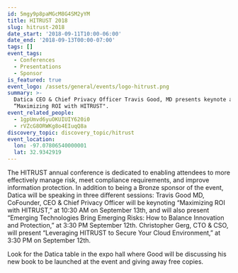 ```yaml
---
id: 5mgy9p8paMGcM8G4SM2yYM
title: HITRUST 2018
slug: hitrust-2018
date_start: '2018-09-11T10:00-06:00'
date_end: '2018-09-13T00:00-07:00'
tags: []
event_tags:
  - Conferences
  - Presentations
  - Sponsor
is_featured: true
event_logo: /assets/general/events/logo-hitrust.png
summary: >-
  Datica CEO & Chief Privacy Officer Travis Good, MD presents keynote address,
  “Maximizing ROI with HITRUST". 
event_related_people:
  - 1gpUmvd6yuOKUIUIY620i0
  - rVZcG8ORWKg8o4EIuqQ8a
discovery_topic: discovery_topic/hitrust
event_location:
  lon: -97.07806540000001
  lat: 32.9342919
---
```

The HITRUST annual conference is dedicated to enabling attendees to more effectively manage risk, meet compliance requirements, and improve information protection. In addition to being a Bronze sponsor of the event, Datica will be speaking in three different sessions: Travis Good MD, CoFounder, CEO & Chief Privacy Officer will be keynoting “Maximizing ROI with HITRUST,” at 10:30 AM on September 13th, and will also present “Emerging Technologies Bring Emerging Risks: How to Balance Innovation and Protection,” at 3:30 PM September 12th. Christopher Gerg, CTO & CSO, will present “Leveraging HITRUST to Secure Your Cloud Environment,” at 3:30 PM on September 12th.

Look for the Datica table in the expo hall where Good will be discussing his new book to be launched at the event and giving away free copies.
  